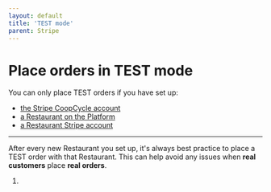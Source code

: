 ```yaml
---
layout: default
title: 'TEST mode'
parent: Stripe
---
```


# Place orders in TEST mode

<div class="alert alert-info" role="alert">
You can only place TEST orders if you have set up:<br>

<ul>
<li><a href="http://localhost:4000/en/payment_processors/stripe/#setting-up-the-cooperatives-stripe-account">the Stripe CoopCycle account</a></li>
<li><a href="/en/admin/restaurants/creating-a-restaurant/#creating-a-restaurant-on-coopcycle">a Restaurant on the Platform</a></li>
<li><a href="http://localhost:4000/en/admin/restaurants/creating-a-restaurant/#creating-a-restaurant-stripe-account">a Restaurant Stripe account</a></li>
</ul>
</div>

---

After every new Restaurant you set up, it's always best practice to place a TEST order with that Restaurant. This can help avoid any issues when **real customers** place **real orders**.

1. 
